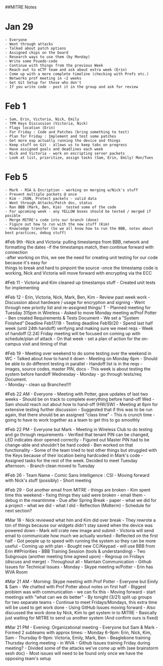 ##MITRE Notes  

# Jan 29
	- Everyone 
	- Went through attacks
	- Talked about patch options 
	- Assigned chips on the board 
	- Research ways to use them (by Monday)
	- Write some Psuedo-code
	- Continue with things from the previous Week
	- Reach out to eCTF team and ask about extra week (Erin)
	- Come up with a more complete timeline (checking with Profs etc.)
	- Networks prof meeting in ~2 weeks
	- Get Git Setup for those who don't
	- If you write code - post it in the group and ask for review

# Feb 1 
	- Sam, Erin, Victoria, Nick, Emily
	- TPM Keys Discussion (Victoria, Nick)
	- Flags location (Erin)
	- For Friday : Code and Patches (bring something to test)
	- Plan for Friday : Implement and test some patches
	- Get more exp actually running the device and things
	- Keep stuff on Git - allows us to keep tabs on progress
	- Have assigned goals and deadlines each week
	- Nick and Victoria - work on encripting server packets
	- Look at list, prioritize, assign tasks (Sam, Erin, Emily) Mon/Tues

# Feb 5  
	- Mark - RSA & Encription - working on merging w/Nick's stuff 
	- Prevent multiple packets @ once 
	- Kim - JSON, Protect packets - valid data
	- Went through Attacks/Patch doc, status
	- Ran BBB (Mark, Ben, Kim)  tested some of the code
	- For upcoming week - any YELLOW boxes should be tested / merged if posible 
	- Merge MITRE's code into our branch (done)
	- Figure out how to run with the new stuff (Kim)
	- Knowledge transfer (So we all know how to run the BBB, notes about best practices, debug stuff)

#Feb 9th
	-Nick and Victoria: pulling timestamps from BBB, network and formatting the dates 
	-if the timestamps match, then continue forward with connection 		
	-after working on this, we see the need for creating unit testing for our code because it's easy for         
	things to break and hard to pinpoint the source
	-once the timestamp code is working, Nick and Victoria will move forward with encrypting via the ECC   

#Feb 11
	- Victoria and Kim cleaned up timestamps stuff
	- Created unit tests for implementing   

#Feb 12 
	- Erin, Victoria, Nick, Mark, Ben, Kim
	- Review past week work 
	- Discussion about hardware / usage for encryption and signing 
	- Went through new priority list and re-assigned things/ T
	- Planned meeting for Tuesday 315pm  in Wireless
	- Asked to move Monday meeting w/Prof Potter 
	- Ben created Requirements & Tests Document 
	- We set a "System Finished" Deadline Feb17/18 
	- Testing deadline Feb19/20
	- Spend last half week (until 24th handoff) verifying and making sure we meet reqs
	- Week of handoff (2.24) Friday meeting will be focused on coming up with schedule/plan of attack
	- On that week - set a plan of action for the  on-campus visit and timing of that  

#Feb 19
	- Meeting over weekend to do some testing over the weekend in WC
	- Talked about *how* to hand it down 
	- Meeting on Monday 6pm
	- Should be able to do different testing in parallel
	- Handoff list is in the reqs - images, source codes, master PIN, docs
	- This week is about testing the system before handoff Wednesday
	- Monday - go through tests/req Document.  
	- Monday - clean up Branches!!!!  

#Feb 22 AM
	- Everyone 
	- Meeting with Potter, gave updates of last two weeks
	- Should be on track to complete everything before hand-off Wed
	- Sam should reach out about how to hand-off (HW/SW)
	- Meeting at 6pm for extensive testing further discussion
	- Suggested that if this was to be run again, that there should be an assigned "class time"
	- This is crunch time - going to have to work together as a team to get this to go smoothly

#Feb 22 PM
	- Everyone but Mark
	- Meeting in Wireless Club to do testing and go through requirements
	- Verified that tenant PIN can be changed, LED indicates door opened correctly
	- Figured out Master PIN had to be change-able and shouldn't be hard coded 
	- Ben worked on that functionality
	- Some of the team tried to test other things but struggled with the Keys because of their location being hardcoded
	in Mark's code
	- Assigned tasks for the rest of the week.  Decided to meet Tuesday afternoon. 
	- Branch clean moved to Tuesday 
	
#Feb 26
	- Team Name - Comic Sans Intelligence : CSI
	- Moving forward with Nick's stuff (possibly)
	- Short meeting

#Feb 29
	- Got another email from MITRE - things are broken 
	- Kim spent time this weekend - fixing things they said were broken
	- email them - debug in the meantimme
	- Due after Spring Break - paper - what we did for a project - what we did - what *I* did - Reflection (Midterm)
	- Schedule for next section?

#Mar 18
	- Nick reviewed what him and Kim did over break
	- They rewrote a ton of things because our widgets didn't stay saved when the device was powered down
	- Mark will crate new image and submit 
	- Victoria will send email to communicate how much we actually worked
	- Reflected on the first half
	- Got people up to speed with running the system so they can be more useful
	- Coming up with plan 
	- Bought new CC/Keypad - will use BBB from Erin 
	##Priorities 
		- BBB Training Session (tools & understanding)
		- Two Subgroups (another meeting time agreed upon)
		- Regroup on Fridays (discuss and merge)
		- Throughout all - Maintain Communication - Github Issues for Technical Issues 
	- Monday - Skype meeting w/Potter - Erin has WVA Room 
	
#Mar 21 AM
	- Morning: Skype meeting with Prof Potter
	- Everyone but Emily & Sam
	- We chatted with Prof Potter about notes on first half
	- Biggest problem was with communication - we can fix this
	- Moving forward - start meetings with "what can we do better"
	- By tonight (3/21) split up groups for two separate teams
	- Continue to meet Fridays/Mondays, this extra time will be used to get work done
	- Using GitHub Issues moving forward
	- Also discussed the work done by Nick, Kim to get system in to MITRE
	- Basically just waiting for MITRE to send us another system (And confirm ours is fixed)
	
#Mar 21 PM
	- Evening: Organizational meeting
	- Everyone but Sam & Mark
	- Formed 2 subteams with approx times:
		- Monday 6-9pm: Erin, Nick, Kim, Sam
		- Thursday 6-9pm: Victoria, Emily, Mark, Ben
	- Beaglebone training Thursday during meeting - in WVA
	- Github Issues training Friday during meeting?
	- Divided some of the attacks we've come up with (see brainstorm sesh doc)
	- Most issues will need to be found only once we have the opposing team's setup
